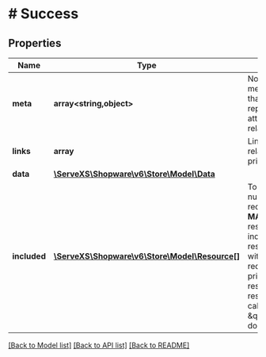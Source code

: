 # # Success

## Properties

Name | Type | Description | Notes
------------ | ------------- | ------------- | -------------
**meta** | **array<string,object>** | Non-standard meta-information that can not be represented as an attribute or relationship. | [optional]
**links** | **array** | Link members related to the primary data. | [optional]
**data** | [**\ServeXS\Shopware\v6\Store\Model\Data**](Data.md) |  |
**included** | [**\ServeXS\Shopware\v6\Store\Model\Resource[]**](Resource.md) | To reduce the number of HTTP requests, servers **MAY** allow responses that include related resources along with the requested primary resources. Such responses are called \&quot;compound documents\&quot;. | [optional]

[[Back to Model list]](../../README.md#models) [[Back to API list]](../../README.md#endpoints) [[Back to README]](../../README.md)
